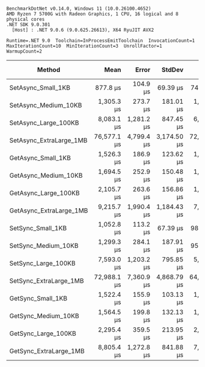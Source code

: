 ```

BenchmarkDotNet v0.14.0, Windows 11 (10.0.26100.4652)
AMD Ryzen 7 5700G with Radeon Graphics, 1 CPU, 16 logical and 8 physical cores
.NET SDK 9.0.301
  [Host] : .NET 9.0.6 (9.0.625.26613), X64 RyuJIT AVX2

Runtime=.NET 9.0  Toolchain=InProcessEmitToolchain  InvocationCount=1  
MaxIterationCount=10  MinIterationCount=3  UnrollFactor=1  
WarmupCount=2  

```
| Method                  | Mean        | Error      | StdDev      | Min         | Max         | Median      | P90         | P95         | Ratio | RatioSD | Rank | Baseline | Allocated | Alloc Ratio |
|------------------------ |------------:|-----------:|------------:|------------:|------------:|------------:|------------:|------------:|------:|--------:|-----:|--------- |----------:|------------:|
| SetAsync_Small_1KB      |    877.8 μs |   104.9 μs |    69.39 μs |    749.9 μs |    943.5 μs |    897.6 μs |    942.5 μs |    943.0 μs |  1.01 |    0.11 |    1 | Yes      |   12160 B |        1.00 |
| SetAsync_Medium_10KB    |  1,305.3 μs |   273.7 μs |   181.01 μs |  1,000.4 μs |  1,567.3 μs |  1,349.8 μs |  1,468.6 μs |  1,517.9 μs |  1.50 |    0.23 |    1 | No       |   14512 B |        1.19 |
| SetAsync_Large_100KB    |  8,083.1 μs | 1,281.2 μs |   847.45 μs |  6,766.0 μs |  9,085.9 μs |  7,988.9 μs |  8,959.4 μs |  9,022.6 μs |  9.26 |    1.19 |    2 | No       |   12208 B |        1.00 |
| SetAsync_ExtraLarge_1MB | 76,577.1 μs | 4,799.4 μs | 3,174.50 μs | 72,999.7 μs | 82,690.9 μs | 76,278.4 μs | 79,789.4 μs | 81,240.1 μs | 87.75 |    7.81 |    3 | No       |         - |        0.00 |
| GetAsync_Small_1KB      |  1,526.3 μs |   186.9 μs |   123.62 μs |  1,428.3 μs |  1,741.8 μs |  1,465.0 μs |  1,725.9 μs |  1,733.8 μs |  1.75 |    0.19 |    1 | No       |   13136 B |        1.08 |
| GetAsync_Medium_10KB    |  1,694.5 μs |   252.9 μs |   150.48 μs |  1,436.3 μs |  1,945.2 μs |  1,676.0 μs |  1,881.5 μs |  1,913.4 μs |  1.94 |    0.23 |    1 | No       |   22480 B |        1.85 |
| GetAsync_Large_100KB    |  2,105.7 μs |   263.6 μs |   156.86 μs |  1,964.4 μs |  2,433.2 μs |  2,076.2 μs |  2,289.6 μs |  2,361.3 μs |  2.41 |    0.26 |    1 | No       |  114368 B |        9.41 |
| GetAsync_ExtraLarge_1MB |  9,215.7 μs | 1,990.4 μs | 1,184.43 μs |  7,692.2 μs | 11,681.8 μs |  9,002.9 μs | 10,343.8 μs | 11,012.8 μs | 10.56 |    1.54 |    2 | No       | 1066856 B |       87.73 |
| SetSync_Small_1KB       |  1,052.8 μs |   113.2 μs |    67.39 μs |    989.4 μs |  1,198.9 μs |  1,022.6 μs |  1,118.3 μs |  1,158.6 μs |  1.21 |    0.12 |    1 | No       |   10520 B |        0.87 |
| SetSync_Medium_10KB     |  1,299.3 μs |   284.1 μs |   187.91 μs |    954.7 μs |  1,586.3 μs |  1,301.7 μs |  1,507.5 μs |  1,546.9 μs |  1.49 |    0.24 |    1 | No       |   10184 B |        0.84 |
| SetSync_Large_100KB     |  7,593.0 μs | 1,203.2 μs |   795.85 μs |  5,940.0 μs |  8,547.2 μs |  7,712.2 μs |  8,461.2 μs |  8,504.2 μs |  8.70 |    1.11 |    2 | No       |    9176 B |        0.75 |
| SetSync_ExtraLarge_1MB  | 72,988.1 μs | 7,360.9 μs | 4,868.79 μs | 64,582.5 μs | 78,203.1 μs | 74,454.9 μs | 77,215.4 μs | 77,709.3 μs | 83.64 |    8.54 |    3 | No       |   10240 B |        0.84 |
| GetSync_Small_1KB       |  1,522.4 μs |   155.9 μs |   103.13 μs |  1,364.6 μs |  1,709.0 μs |  1,539.8 μs |  1,620.5 μs |  1,664.8 μs |  1.74 |    0.18 |    1 | No       |   10352 B |        0.85 |
| GetSync_Medium_10KB     |  1,564.5 μs |   199.8 μs |   132.13 μs |  1,431.7 μs |  1,855.0 μs |  1,523.9 μs |  1,700.7 μs |  1,777.8 μs |  1.79 |    0.20 |    1 | No       |   19904 B |        1.64 |
| GetSync_Large_100KB     |  2,295.4 μs |   359.5 μs |   213.95 μs |  2,054.3 μs |  2,729.3 μs |  2,231.6 μs |  2,569.8 μs |  2,649.6 μs |  2.63 |    0.31 |    1 | No       |  112064 B |        9.22 |
| GetSync_ExtraLarge_1MB  |  8,805.4 μs | 1,272.8 μs |   841.88 μs |  7,654.1 μs | 10,147.9 μs |  8,737.4 μs |  9,718.2 μs |  9,933.0 μs | 10.09 |    1.22 |    2 | No       | 1058528 B |       87.05 |
